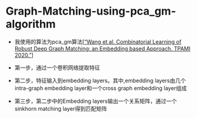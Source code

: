 # Graph-Matching-using-pca_gm-algorithm
+ 我使用的算法为pca_gm算法[[“Wang et al. Combinatorial Learning of Robust Deep Graph Matching: an Embedding based Approach. TPAMI 2020.”](https://ieeexplore.ieee.org/abstract/document/9128045/)]
+ 第一步，通过一个卷积网络提取特征

+ 第二步，特征输入到embedding layers。其中,embedding layers由几个intra-graph embedding layer和一个cross graph embedding layer组成

+ 第三步，第二步中的Embedding layers输出一个关系矩阵，通过一个sinkhorn matching layer得到匹配矩阵
